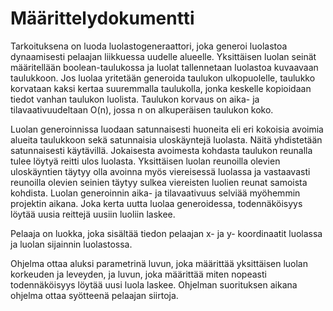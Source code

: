 # Määrittelydokumentti

Tarkoituksena on luoda luolastogeneraattori, joka generoi luolastoa dynaamisesti pelaajan liikkuessa uudelle alueelle. Yksittäisen luolan seinät määritellään boolean-taulukossa ja luolat tallennetaan luolastoa kuvaavaan taulukkoon. Jos luolaa yritetään generoida taulukon ulkopuolelle, taulukko korvataan kaksi kertaa suuremmalla taulukolla, jonka keskelle kopioidaan tiedot vanhan taulukon luolista. Taulukon korvaus on aika- ja tilavaativuudeltaan O(n), jossa n on alkuperäisen taulukon koko.

Luolan generoinnissa luodaan satunnaisesti huoneita eli eri kokoisia avoimia alueita taulukkoon sekä satunnaisia uloskäyntejä luolasta. Näitä yhdistetään satunnaisesti käytävillä. Jokaisesta avoimesta kohdasta taulukon reunalla tulee löytyä reitti ulos luolasta. Yksittäisen luolan reunoilla olevien uloskäyntien täytyy olla avoinna myös viereisessä luolassa ja vastaavasti reunoilla olevien seinien täytyy sulkea viereisten luolien reunat samoista kohdista. Luolan generoinnin aika- ja tilavaativuus selviää myöhemmin projektin aikana. Joka kerta uutta luolaa generoidessa, todennäköisyys löytää uusia reittejä uusiin luoliin laskee.

Pelaaja on luokka, joka sisältää tiedon pelaajan x- ja y- koordinaatit luolassa ja luolan sijainnin luolastossa.

Ohjelma ottaa aluksi parametrinä luvun, joka määrittää yksittäisen luolan korkeuden ja leveyden, ja luvun, joka määrittää miten nopeasti todennäköisyys löytää uusi luola laskee. Ohjelman suorituksen aikana ohjelma ottaa syötteenä pelaajan siirtoja.
